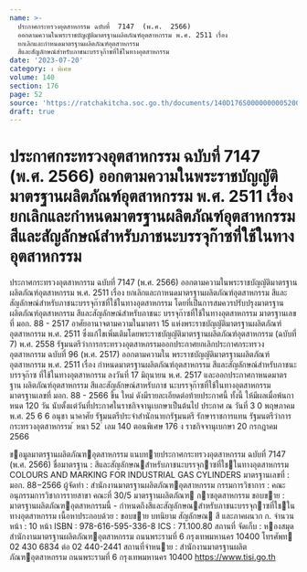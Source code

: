 ```yaml
---
name: >-
  ประกาศกระทรวงอุตสาหกรรม ฉบับที่  7147  (พ.ศ.  2566)
  ออกตามความในพระราชบัญญัติมาตรฐานผลิตภัณฑ์อุตสาหกรรม พ.ศ. 2511 เรื่อง 
  ยกเลิกและกำหนดมาตรฐานผลิตภัณฑ์อุตสาหกรรม
  สีและสัญลักษณ์สำหรับภาชนะบรรจุก๊าซที่ใช้ในทางอุตสาหกรรม
date: '2023-07-20'
category: ง พิเศษ
volume: 140
section: 176
page: 52
source: 'https://ratchakitcha.soc.go.th/documents/140D176S0000000005200.pdf'
draft: true
---
```


# ประกาศกระทรวงอุตสาหกรรม ฉบับที่  7147  (พ.ศ.  2566) ออกตามความในพระราชบัญญัติมาตรฐานผลิตภัณฑ์อุตสาหกรรม พ.ศ. 2511 เรื่อง  ยกเลิกและกำหนดมาตรฐานผลิตภัณฑ์อุตสาหกรรม สีและสัญลักษณ์สำหรับภาชนะบรรจุก๊าซที่ใช้ในทางอุตสาหกรรม

ประกาศกระทรวงอุตสาหกรรม ฉบับที่ 7147 (พ.ศ. 2566) ออกตามความในพระราชบัญญัติมาตรฐานผลิตภัณฑ์อุตสาหกรรม พ.ศ. 2511 เรื่อง ยกเลิกและกาหนดมาตรฐานผลิตภัณฑ์อุตสาหกรรม สีและสัญลักษณ์สำหรับภาชนะบรรจุก๊าซที่ใช้ในทางอุตสาหกรรม โดยที่เป็นการสมควรปรับปรุงมาตรฐานผลิตภัณฑ์อุตสาหกรรม สีและสัญลักษณ์สำหรับภาชนะ บรรจุก๊าซที่ใช้ในทางอุตสาหกรรม มาตรฐานเลขที่ มอก. 88 - 2517 อาศัยอานาจตามความในมาตรา 15 แห่งพระราชบัญญัติมาตรฐานผลิตภัณฑ์อุตสาหกรรม พ.ศ. 2511 ซึ่งแก้ไขเพิ่มเติมโดยพระราชบัญญัติมาตรฐานผลิตภัณฑ์อุตสาหกรรม (ฉบับที่ 7) พ.ศ. 2558 รัฐมนตรีว่าการกระทรวงอุตสาหกรรมออกประกาศยกเลิกประกาศกระทรวงอุตสาหกรรม ฉบับที่ 96 (พ.ศ. 2517) ออกตามความใน พระราชบัญญัติมาตรฐานผลิตภัณฑ์อุตสาหกรรม พ.ศ. 2511 เรื่อง กำหนดมาตรฐานผลิตภัณฑ์อุตสาหกรรม สีและสัญลักษณ์สำหรับภาชนะบรรจุก๊าซ ที่ใช้ในทางอุตสาหกรรม ลงวันที่ 17 มิถุนายน พ.ศ. 2517 และออกประกาศกาหนดมาตรฐาน ผลิตภัณฑ์อุตสาหกรรม สีและสัญลักษณ์สาหรับภาช นะบรรจุก๊าซที่ใช้ในทางอุตสาหกรรม มาตรฐานเลขที่ มอก. 88 - 2566 ขึ้น ใหม่ ดังมีรายละเอียดต่อท้ายประกาศนี้ ทั้งนี้ ให้มีผลเมื่อพ้นกาหนด 120 วัน นับตั้งแต่วันที่ประกาศในราชกิจจานุเบกษาเป็นต้นไป ประกาศ ณ วันที่ 3 0 พฤษภาคม พ.ศ. 25 6 6 อนุชา นาคาศัย รัฐมนตรีประจำสำนักนายกรัฐมนตรี รักษาราชการแทน รัฐมนตรีว่าการกระทรวงอุตสาหกรรม ้ หนา 52 ่ เลม 140 ตอนพิเศษ 176 ง ราชกิจจานุเบกษา 20 กรกฎาคม 2566

ขอมูลมาตรฐานผลิตภัณฑอุตสาหกรรม แนบทายประกาศกระทรวงอุตสาหกรรม ฉบับที่ 7147 (พ.ศ. 2566) ชื่อมาตรฐาน : สีและสัญลักษณสําหรับภาชนะบรรจุกาซที่ใชในทางอุตสาหกรรม COLOURS AND MARKING FOR INDUSTRIAL GAS CYLINDERS มาตรฐานเลขที่ : มอก. 88−2566 ผู้จัดทํา : สํานักงานมาตรฐานผลิตภัณฑอุตสาหกรรม กรรมการวิชาการ : คณะอนุกรรมการวิชาการรายสาขา คณะที่ 30/5 มาตรฐานผลิตภัณฑ กาซอุตสาหกรรม ขอบขาย : มาตรฐานผลิตภัณฑอุตสาหกรรมนี้ - กําหนดถึงสีและสัญลักษณสําหรับภาชนะบรรจุกาซที่ใชในทางอุตสาหกรรม เนื้อหาประกอบด้วย : ขอบขาย บทนิยาม สัญลักษณ สี และภาคผนวก ก. จํานวนหน้า : 10 หน้า ISBN : 978-616-595-336-8 ICS : 71.100.80 สถานที่ จัดเก็บ : หองสมุดสํานักงานมาตรฐานผลิตภัณฑอุตสาหกรรม ถนนพระรามที่ 6 กรุงเทพมหานคร 10400 โทรศัพท 02 430 6834 ต่อ 02 440-2441 สถานที่จําหนาย : สํานักงานมาตรฐานผลิตภัณฑอุตสาหกรรม ถนนพระรามที่ 6 กรุงเทพมหานคร 10400 https://www.tisi.go.th
